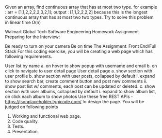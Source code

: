 Given an array, find continuous array that has at most two type. for example : arr = [1,1,2,2,2,2,3,2,1]; output : [1,1,2,2,2,2] because this is the longest continuous array that has at most two two types. Try to solve this problem in linear time O(n)

Walmart Global Tech Software Engineering Homework Assignment Preparing for the Interview:

Be ready to turn on your camera
Be on time
The Assignment: Front End/Full Stack For this coding exercise, you will be creating a web page which has following requirements.

User list by name a. on hover to show popup with username and email b. on click to navigate to user detail page
User detail page a. show section with user profile b. show section with user posts, collapsed by default i. expand to show search bar, create comment button and post new comments ii. show post list w/ comments, each post can be updated or deleted. c. show section with user albums, collapsed by default i. expand to show album list, on click each album to show photos
Use these free REST APIs - https://jsonplaceholder.typicode.com/ to design the page. You will be judged on following points

1. Working and functional web page.
2. Code quality.
3. Tests.
4. Presentation.